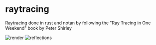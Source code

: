 # raytracing
Raytracing done in rust and notan by following the "Ray Tracing in One Weekend" book by Peter Shirley


![render](https://user-images.githubusercontent.com/34283640/232023614-10751bf8-6516-41f5-9da9-45ff5b247523.png)
![reflections](https://user-images.githubusercontent.com/34283640/232068761-caac3473-85c1-452c-a2a0-9136bfa4b0cd.png)
